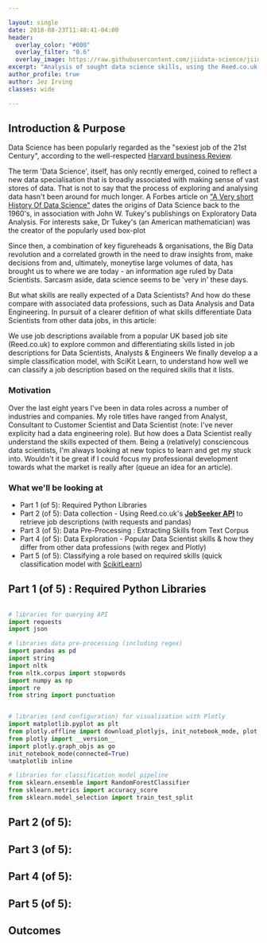 ```yaml
---

layout: single
date: 2018-08-23T11:48:41-04:00
header:
  overlay_color: "#000"
  overlay_filter: "0.6"
  overlay_image: https://raw.githubusercontent.com/jiidata-science/jiidata-science.github.io/master/assets/images/posts/datascientists/DataScientists_title.png
excerpt: "Analysis of sought data science skills, using the Reed.co.uk API, with Pandas, Plotly & Scikit-Learn"
author_profile: true
author: Jez Irving
classes: wide

---
```


## Introduction & Purpose
Data Science has been popularly regarded as the "sexiest job of the 21st Century", according to the well-respected [Harvard business Review](https://hbr.org/2012/10/data-scientist-the-sexiest-job-of-the-21st-century).

The term 'Data Science', itself, has only recntly emerged, coined to reflect a new data specialisation that is broadly associated with making sense of vast stores of data. That is not to say that the process of exploring and analysing data hasn't been around for much longer. A Forbes article on ["A Very short History Of Data Science"](https://www.forbes.com/sites/gilpress/2013/05/28/a-very-short-history-of-data-science/#44f7dabc55cf) dates the origins of Data Science back to the 1960's, in association with John W. Tukey's publishings on Exploratory Data Analysis. For interests sake, Dr Tukey's (an American mathematician) was the creator of the popularly used box-plot

Since then, a combination of key figureheads & organisations, the Big Data revolution and a correlated growth in the need to draw insights from, make decisions from and, ultimately, moneytise large volumes of data, has brought us to where we are today - an information age ruled by Data Scientists. Sarcasm aside, data science seems to be 'very in' these days.

But what skills are really expected of a Data Scientists? And how do these compare with associated data professions, such as Data Analysis and Data Engineering. In pursuit of a clearer defition of what skills differentiate Data Scientists from other data jobs, in this article:

We use job descriptions available from a popular UK based job site (Reed.co.uk) to explore common and differentiating skills listed in job descriptions for Data Scientists, Analysts & Engineers
We finally develop a a simple classification model, with SciKit Learn, to understand how well we can classify a job description based on the required skills that it lists.

### Motivation

Over the last eight years I've been in data roles across a number of industries and companies. My role titles have ranged from Analyst, Consultant to Customer Scientist and Data Scientist (note: I've never explicity had a data engineering role). But how does a Data Scientist really understand the skills expected of them. Being a (relatively) consciencous data scientists, I'm always looking at new topics to learn and get my stuck into. Wouldn't it be great if I could focus my professional development towards what the market is really after (queue an idea for an article).

### What we'll be looking at

* Part 1 (of 5): Required Python Libraries
* Part 2 (of 5): Data collection - Using Reed.co.uk's **[JobSeeker API](https://www.reed.co.uk/developers/Jobseeker)** to retrieve job descriptions (with requests and pandas)
* Part 3 (of 5): Data Pre-Processing : Extracting Skills from Text Corpus
* Part 4 (of 5): Data Exploration - Popular Data Scientist skills & how they differ from other data professions (with regex and Plotly)
* Part 5 (of 5): Classifying a role based on required skills (quick classification model with [ScikitLearn](http://scikit-learn.org/stable/))

## Part 1 (of 5) : Required Python Libraries


``` python

# libraries for querying API
import requests
import json

# libraries data pre-processing (including regex)
import pandas as pd
import string
import nltk
from nltk.corpus import stopwords
import numpy as np
import re
from string import punctuation


# libraries (and configuration) for visualisation with Plotly
import matplotlib.pyplot as plt
from plotly.offline import download_plotlyjs, init_notebook_mode, plot, iplot
from plotly import __version__
import plotly.graph_objs as go
init_notebook_mode(connected=True)
%matplotlib inline

# libraries for classification model pipeline
from sklearn.ensemble import RandomForestClassifier
from sklearn.metrics import accuracy_score
from sklearn.model_selection import train_test_split

```

## Part 2 (of 5): 

## Part 3 (of 5): 

## Part 4 (of 5): 

## Part 5 (of 5): 

## Outcomes




  
